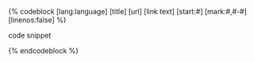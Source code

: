 
{% codeblock [lang:language] [title] [url] [link text] [start:#] [mark:#,#-#] [linenos:false] %}

code snippet

{% endcodeblock %}